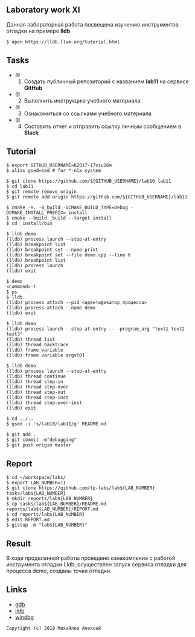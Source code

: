 ## Laboratory work XI

Данная лабораторная работа посвещена изучению инструментов отладки на примере **lldb**

```ShellSession
$ open https://lldb.llvm.org/tutorial.html
```

## Tasks

- [x] 1. Создать публичный репозиторий с названием **lab11** на сервисе **GitHub**
- [x] 2. Выполнить инструкцию учебного материала
- [x] 3. Ознакомиться со ссылками учебного материала
- [x] 4. Составить отчет и отправить ссылку личным сообщением в **Slack**

## Tutorial

```ShellSession
$ export GITHUB_USERNAME=b2017-17viu16m
$ alias gsed=sed # for *-nix system
```

```ShellSession
$ git clone https://github.com/${GITHUB_USERNAME}/lab10 lab11
$ cd lab11
$ git remote remove origin
$ git remote add origin https://github.com/${GITHUB_USERNAME}/lab11
```

```ShellSession
$ cmake -H. -B_build -DCMAKE_BUILD_TYPE=Debug -DCMAKE_INSTALL_PREFIX=_install
$ cmake --build _build --target install
$ cd _install/bin
```

```ShellSession
$ lldb demo
(lldb) process launch --stop-at-entry
(lldb) breakpoint list
(lldb) breakpoint set --name print
(lldb) breakpoint set --file demo.cpp --line 6
(lldb) breakpoint list
(lldb) process launch
(lldb) exit
```

```ShellSession
$ demo
<Command>-T
$ ps
$ lldb
(lldb) process attach --pid <идентификатор_процесса> 
(lldb) process attach --name demo
(lldb) exit
```

```ShellSession
$ lldb demo
(lldb) process launch --stop-at-entry -- -program_arg "text1 text2 text3"
(lldb) thread list
(lldb) thread backtrace
(lldb) frame variable
(lldb) frame variable argv[0] 
```

```ShellSession
$ lldb demo
(lldb) process launch --stop-at-entry
(lldb) thread continue
(lldb) thread step-in
(lldb) thread step-over
(lldb) thread step-out
(lldb) thread step-inst
(lldb) thread step-over-inst
(lldb) exit
```

```ShellSession
$ cd ../..
$ gsed -i 's/lab10/lab11/g' README.md
```

```ShellSession
$ git add .
$ git commit -m"debugging"
$ git push origin master
```

## Report

```ShellSession
$ cd ~/workspace/labs/
$ export LAB_NUMBER=11
$ git clone https://github.com/tp-labs/lab${LAB_NUMBER} tasks/lab${LAB_NUMBER}
$ mkdir reports/lab${LAB_NUMBER}
$ cp tasks/lab${LAB_NUMBER}/README.md reports/lab${LAB_NUMBER}/REPORT.md
$ cd reports/lab${LAB_NUMBER}
$ edit REPORT.md
$ gistup -m "lab${LAB_NUMBER}"
```

## Result

В ходе проделанной работы проведено ознакомление с работой инструмента отладки Lldb, осуществлен запуск сервиса отладки для процесса demo, созданы точки отладки.

## Links

- [gdb](https://www.gnu.org/software/gdb/)
- [lldb](https://lldb.llvm.org)
- [windbg](https://msdn.microsoft.com/en-us/library/windows/hardware/dn745911(v=vs.85).aspx)

```
Copyright (c) 2018 Михайлов Алексей
```
